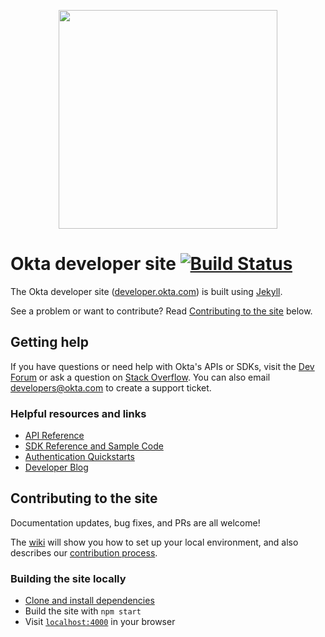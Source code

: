 <p align="center">
<img src="https://devforum.okta.com/uploads/oktadev/original/1X/bf54a16b5fda189e4ad2706fb57cbb7a1e5b8deb.png" href='https://devforum.okta.com/' width="350px"/>
</p>

# Okta developer site [![Build Status](https://travis-ci.org/okta/okta.github.io.svg?branch=source)](https://travis-ci.org/okta/okta.github.io)

The Okta developer site ([developer.okta.com](https://developer.okta.com)) is built using [Jekyll](http://jekyllrb.com/).

See a problem or want to contribute? Read [Contributing to the site](#contributing-to-the-site) below.

## Getting help

If you have questions or need help with Okta's APIs or SDKs, visit the [Dev Forum](https://devforum.okta.com/) or ask a question on [Stack Overflow](https://stackoverflow.com/questions/tagged/okta). You can also email developers@okta.com to create a support ticket.

### Helpful resources and links
- [API Reference](https://developer.okta.com/docs/api/resources/)
- [SDK Reference and Sample Code](https://developer.okta.com/documentation/)
- [Authentication Quickstarts](https://developer.okta.com/quickstart/)
- [Developer Blog](https://developer.okta.com/blog/)

## Contributing to the site

Documentation updates, bug fixes, and PRs are all welcome!

The [wiki](https://github.com/okta/okta.github.io/wiki) will show you how to set up your local environment, and also describes our [contribution process](https://github.com/okta/okta.github.io/wiki/Contributing-to-the-Site#you-are-making-a-non-blog-change).

### Building the site locally
- [Clone and install dependencies](https://github.com/okta/okta.github.io/wiki/Setting-Up-Your-Environment)
- Build the site with `npm start`
- Visit [`localhost:4000`](http://localhost:4000) in your browser

